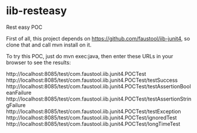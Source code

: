 # iib-resteasy
Rest easy POC

First of all, this project depends on https://github.com/faustool/iib-junit4, so clone that and call mvn install on it.

To try this POC, just do mvn exec:java, then enter these URLs in your browser to see the results:

http://localhost:8085/test/com.faustool.iib.junit4.POCTest
http://localhost:8085/test/com.faustool.iib.junit4.POCTest/testSuccess
http://localhost:8085/test/com.faustool.iib.junit4.POCTest/testAssertionBooleanFailure
http://localhost:8085/test/com.faustool.iib.junit4.POCTest/testAssertionStringFailure
http://localhost:8085/test/com.faustool.iib.junit4.POCTest/testException
http://localhost:8085/test/com.faustool.iib.junit4.POCTest/ignoredTest
http://localhost:8085/test/com.faustool.iib.junit4.POCTest/longTimeTest
